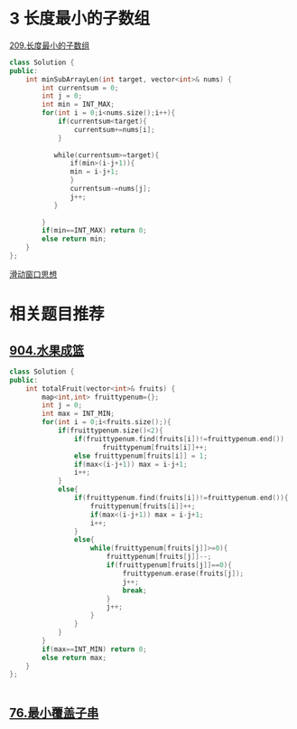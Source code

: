 # 3 长度最小的子数组

[209.长度最小的子数组](https://leetcode.cn/problems/minimum-size-subarray-sum/description/)

```cpp
class Solution {
public:
    int minSubArrayLen(int target, vector<int>& nums) {
        int currentsum = 0;
        int j = 0;
        int min = INT_MAX;
        for(int i = 0;i<nums.size();i++){
            if(currentsum<target){
                currentsum+=nums[i];
            }
  
           while(currentsum>=target){
               if(min>(i-j+1)){
               min = i-j+1;
               }
               currentsum-=nums[j];
               j++;
           }
  
        }
        if(min==INT_MAX) return 0;
        else return min;
    }
};
```

[滑动窗口思想](https://programmercarl.com/0209.%E9%95%BF%E5%BA%A6%E6%9C%80%E5%B0%8F%E7%9A%84%E5%AD%90%E6%95%B0%E7%BB%84.html#%E7%AE%97%E6%B3%95%E5%85%AC%E5%BC%80%E8%AF%BE)

#  相关题目推荐

## [904.水果成篮](https://leetcode.cn/problems/fruit-into-baskets/)

```cpp
class Solution {
public:
    int totalFruit(vector<int>& fruits) {
        map<int,int> fruittypenum={};
        int j = 0;
        int max = INT_MIN;
        for(int i = 0;i<fruits.size();){
            if(fruittypenum.size()<2){
                if(fruittypenum.find(fruits[i])!=fruittypenum.end()) 
		               fruittypenum[fruits[i]]++;
                else fruittypenum[fruits[i]] = 1;
                if(max<(i-j+1)) max = i-j+1;
                i++;
            }
            else{
                if(fruittypenum.find(fruits[i])!=fruittypenum.end()){
                    fruittypenum[fruits[i]]++;
                    if(max<(i-j+1)) max = i-j+1;
                    i++;
                }
                else{
                    while(fruittypenum[fruits[j]]>=0){
                        fruittypenum[fruits[j]]--;
                        if(fruittypenum[fruits[j]]==0){
                            fruittypenum.erase(fruits[j]);
                            j++;
                            break;
                        }
                        j++;
                    }
                }
            }
        }
        if(max==INT_MIN) return 0;
        else return max;
    }
};
```

```

```
## [76.最小覆盖子串](https://leetcode.cn/problems/minimum-window-substring/)





